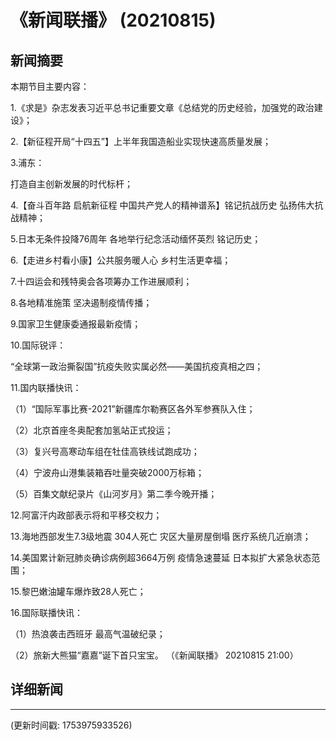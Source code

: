 # 《新闻联播》 (20210815)

## 新闻摘要

本期节目主要内容：


1.《求是》杂志发表习近平总书记重要文章《总结党的历史经验，加强党的政治建设》；


2.【新征程开局“十四五”】上半年我国造船业实现快速高质量发展；


3.浦东：

打造自主创新发展的时代标杆；


4.【奋斗百年路 启航新征程 中国共产党人的精神谱系】铭记抗战历史 弘扬伟大抗战精神；


5.日本无条件投降76周年 各地举行纪念活动缅怀英烈 铭记历史；


6.【走进乡村看小康】公共服务暖人心 乡村生活更幸福；


7.十四运会和残特奥会各项筹办工作进展顺利；


8.各地精准施策 坚决遏制疫情传播；


9.国家卫生健康委通报最新疫情；


10.国际锐评：

“全球第一政治撕裂国”抗疫失败实属必然——美国抗疫真相之四；


11.国内联播快讯：


（1）“国际军事比赛-2021”新疆库尔勒赛区各外军参赛队入住；


（2）北京首座冬奥配套加氢站正式投运；


（3）复兴号高寒动车组在牡佳高铁线试跑成功；


（4）宁波舟山港集装箱吞吐量突破2000万标箱；


（5）百集文献纪录片《山河岁月》第二季今晚开播；


12.阿富汗内政部表示将和平移交权力；


13.海地西部发生7.3级地震 304人死亡 灾区大量房屋倒塌 医疗系统几近崩溃；


14.美国累计新冠肺炎确诊病例超3664万例 疫情急速蔓延 日本拟扩大紧急状态范围；


15.黎巴嫩油罐车爆炸致28人死亡；


16.国际联播快讯：


（1）热浪袭击西班牙 最高气温破纪录；


（2）旅新大熊猫“嘉嘉”诞下首只宝宝。
（《新闻联播》 20210815 21:00）

## 详细新闻

---

(更新时间戳: 1753975933526)

